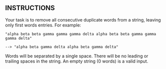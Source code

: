 ## INSTRUCTIONS

Your task is to remove all consecutive duplicate words from a string, leaving only first words entries. For example:
```
"alpha beta beta gamma gamma gamma delta alpha beta beta gamma gamma gamma delta"

--> "alpha beta gamma delta alpha beta gamma delta"
```
Words will be separated by a single space. There will be no leading or trailing spaces in the string. An empty string (0 words) is a valid input.